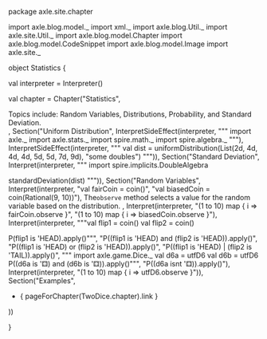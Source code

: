 
package axle.site.chapter

import axle.blog.model._
import xml._
import axle.blog.Util._
import axle.site.Util._
import axle.blog.model.Chapter
import axle.blog.model.CodeSnippet
import axle.blog.model.Image
import axle.site._

object Statistics {

  val interpreter = Interpreter()

  val chapter =
    Chapter("Statistics",
      <div>
        Topics include: Random Variables, Distributions, Probability, and Standard Deviation.
      </div>,
      Section("Uniform Distribution",
        InterpretSideEffect(interpreter, """
import axle._
import axle.stats._
import spire.math._
import spire.algebra._
"""),
        InterpretSideEffect(interpreter, """
val dist = uniformDistribution(List(2d, 4d, 4d, 4d, 5d, 5d, 7d, 9d), "some doubles")
""")),
      Section("Standard Deviation", Interpret(interpreter, """
import spire.implicits.DoubleAlgebra

standardDeviation(dist)
""")),
      Section("Random Variables",
        Interpret(interpreter,
          "val fairCoin = coin()",
          "val biasedCoin = coin(Rational(9, 10))"),
        <span>
          The<code>observe</code>
          method selects a value for the random variable based on the distribution.
        </span>,
        Interpret(interpreter,
          "(1 to 10) map { i => fairCoin.observe }",
          "(1 to 10) map { i => biasedCoin.observe }"),
        Interpret(interpreter,
          """val flip1 = coin()
val flip2 = coin()

P(flip1 is 'HEAD).apply()""",
          "P((flip1 is 'HEAD) and (flip2 is 'HEAD)).apply()",
          "P((flip1 is 'HEAD) or (flip2 is 'HEAD)).apply()",
          "P((flip1 is 'HEAD) | (flip2 is 'TAIL)).apply()",
          """
import axle.game.Dice._
val d6a = utfD6
val d6b = utfD6
P((d6a is '⚃) and (d6b is '⚃)).apply()""",
          "P((d6a isnt '⚃)).apply()"),
        Interpret(interpreter, "(1 to 10) map { i => utfD6.observe }")),
      Section("Examples",
        <ul>
          <li>{ pageForChapter(TwoDice.chapter).link }</li>
        </ul>))

}